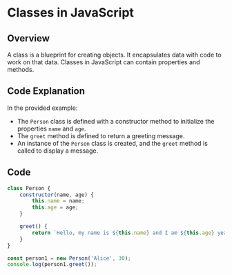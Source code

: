 # Classes in JavaScript

## Overview
A class is a blueprint for creating objects. It encapsulates data with code to work on that data. Classes in JavaScript can contain properties and methods.

## Code Explanation
In the provided example:
- The `Person` class is defined with a constructor method to initialize the properties `name` and `age`.
- The `greet` method is defined to return a greeting message.
- An instance of the `Person` class is created, and the `greet` method is called to display a message.

## Code
```javascript
class Person {
    constructor(name, age) {
        this.name = name;
        this.age = age;
    }

    greet() {
        return `Hello, my name is ${this.name} and I am ${this.age} years old.`;
    }
}

const person1 = new Person('Alice', 30);
console.log(person1.greet());
